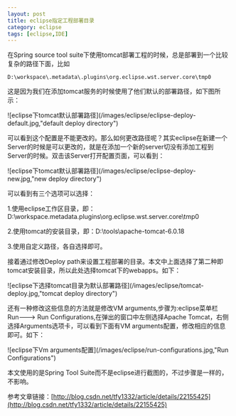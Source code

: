 ```yaml
---
layout: post
title: eclipse指定工程部署目录
category: eclipse
tags: [eclipse,IDE]
---
```


在Spring source tool suite下使用tomcat部署工程的时候，总是部署到一个比较复杂的路径下面，比如

	D:\workspace\.metadata\.plugins\org.eclipse.wst.server.core\tmp0

这是因为我们在添加tomcat服务的时候使用了他们默认的部署路径，如下图所示：

![eclipse下tomcat默认部署路径](/images/eclipse/eclipse-deploy-default.jpg,"default deploy directory")

可以看到这个配置是不能更改的。那么如何更改路径呢？其实eclipse在新建一个Server的时候是可以更改的，就是在添加一个新的server切没有添加工程到Server的时候。双击该Server打开配置页面，可以看到：

![eclipse下tomcat默认部署路径](/images/eclipse/eclipse-deploy-new.jpg,"new deploy directory")

可以看到有三个选项可以选择：

1.使用eclipse工作区目录，即：D:\workspace\.metadata\.plugins\org.eclipse.wst.server.core\tmp0

2.使用tomcat的安装目录，即：D:\tools\apache-tomcat-6.0.18

3.使用自定义路径，各自选择即可。

接着通过修改Deploy path来设置工程部署的目录。本文中上面选择了第二种即tomcat安装目录，所以此处选择tomcat下的webapps。如下：

![eclipse下选择tomcat目录为默认部署路径](/images/eclipse/tomcat-deploy.jpg,"tomcat deploy directory")


还有一种修改这些信息的方法就是修改VM arguments,步骤为:eclipse菜单栏Run---> Run Configurations,在弹出的窗口中左侧选择Apache Tomcat，右侧选择Arguments选项卡，可以看到下面有VM arguments配置，修改相应的信息即可。如下：

![eclipse下Vm arguments配置](/images/eclipse/run-configurations.jpg,"Run Configurations")

本文使用的是Spring Tool Suite而不是eclipse进行截图的，不过步骤是一样的，不影响。

参考文章链接：[http://blog.csdn.net/tfy1332/article/details/22155425](http://blog.csdn.net/tfy1332/article/details/22155425)

